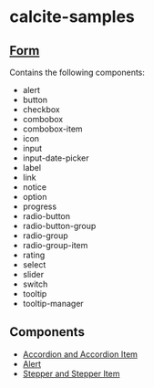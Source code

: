 # calcite-samples
## [Form](_form.html)
Contains the following components:
- alert
- button
- checkbox
- combobox
- combobox-item
- icon
- input
- input-date-picker
- label
- link
- notice
- option
- progress
- radio-button
- radio-button-group
- radio-group
- radio-group-item
- rating
- select
- slider
- switch
- tooltip
- tooltip-manager
## Components

- [Accordion and Accordion Item](accordion.html)  
- [Alert](alert.html)  
- [Stepper and Stepper Item](stepper.html)  
